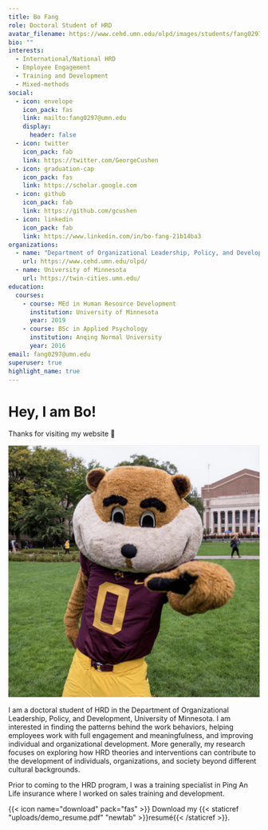```yaml
---
title: Bo Fang
role: Doctoral Student of HRD
avatar_filename: https://www.cehd.umn.edu/olpd/images/students/fang0297.jpg
bio: ""
interests:
  - International/National HRD
  - Employee Engagement
  - Training and Development
  - Mixed-methods
social:
  - icon: envelope 
    icon_pack: fas
    link: mailto:fang0297@umn.edu
    display:
      header: false
  - icon: twitter
    icon_pack: fab
    link: https://twitter.com/GeorgeCushen
  - icon: graduation-cap
    icon_pack: fas
    link: https://scholar.google.com
  - icon: github
    icon_pack: fab
    link: https://github.com/gcushen
  - icon: linkedin
    icon_pack: fab
    link: https://www.linkedin.com/in/bo-fang-21b14ba3
organizations:
  - name: "Department of Organizational Leadership, Policy, and Development "
    url: https://www.cehd.umn.edu/olpd/
  - name: University of Minnesota
    url: https://twin-cities.umn.edu/
education:
  courses:
    - course: MEd in Human Resource Development
      institution: University of Minnesota
      year: 2019
    - course: BSc in Applied Psychology
      institution: Anqing Normal University
      year: 2016
email: fang0297@umn.edu
superuser: true
highlight_name: true
---
```

# **Hey, I am Bo!**

Thanks for visiting my website 👋

![](img_8086.jpg)

I am a doctoral student of HRD in the Department of Organizational Leadership, Policy, and Development, University of Minnesota. I am interested in finding the patterns behind the work behaviors, helping employees work with full engagement and meaningfulness, and improving individual and organizational development. More generally, my research focuses on exploring how HRD theories and interventions can contribute to the development of individuals, organizations, and society beyond different cultural backgrounds.

Prior to coming to the HRD program, I was a training specialist in Ping An Life insurance where I worked on sales training and development.

{{< icon name="download" pack="fas" >}} Download my {{< staticref "uploads/demo_resume.pdf" "newtab" >}}resumé{{< /staticref >}}.